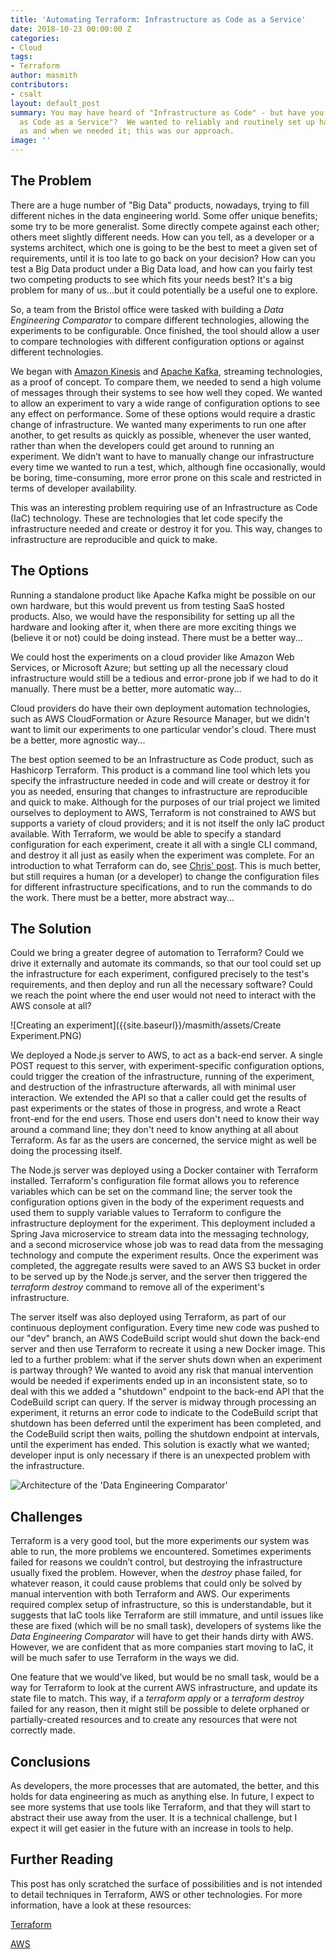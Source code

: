```yaml
---
title: 'Automating Terraform: Infrastructure as Code as a Service'
date: 2018-10-23 00:00:00 Z
categories:
- Cloud
tags:
- Terraform
author: masmith
contributors:
- csalt
layout: default_post
summary: You may have heard of "Infrastructure as Code" - but have you heard of "Infrastructure
  as Code as a Service"?  We wanted to reliably and routinely set up hardware on demand
  as and when we needed it; this was our approach.
image: ''
---
```


## The Problem
There are a huge number of "Big Data" products, nowadays, trying to fill different niches in the data engineering world. Some offer unique benefits; some try to be more generalist. Some directly compete against each other; others meet slightly different needs. How can you tell, as a developer or a systems architect, which one is going to be the best to meet a given set of requirements, until it is too late to go back on your decision?  How can you test a Big Data product under a Big Data load, and how can you fairly test two competing products to see which fits your needs best? It's a big problem for many of us...but it could potentially be a useful one to explore.

So, a team from the Bristol office were tasked with building a _Data Engineering Comparator_ to compare different technologies, allowing the experiments to be configurable. Once finished, the tool should allow a user to compare technologies with different configuration options or against different technologies.

We began with [Amazon Kinesis](https://aws.amazon.com/kinesis/) and [Apache Kafka](https://kafka.apache.org/), streaming technologies, as a proof of concept. To compare them, we needed to send a high volume of messages through their systems to see how well they coped. We wanted to allow an experiment to vary a wide range of configuration options to see any effect on performance. Some of these options would require a drastic change of infrastructure. We wanted many experiments to run one after another, to get results as quickly as possible, whenever the user wanted, rather than when the developers could get around to running an experiment. We didn’t want to have to manually change our infrastructure every time we wanted to run a test, which, although fine occasionally, would be boring, time-consuming, more error prone on this scale and restricted in terms of developer availability.

This was an interesting problem requiring use of an Infrastructure as Code (IaC) technology. These are technologies that let code specify the infrastructure needed and create or destroy it for you. This way, changes to infrastructure are reproducible and quick to make.

## The Options

Running a standalone product like Apache Kafka might be possible on our own hardware, but this would prevent us from testing SaaS hosted products. Also, we would have the responsibility for setting up all the hardware and looking after it, when there are more exciting things we (believe it or not) could be doing instead. There must be a better way...

We could host the experiments on a cloud provider like Amazon Web Services, or Microsoft Azure; but setting up all the necessary cloud infrastructure would still be a tedious and error-prone job if we had to do it manually. There must be a better, more automatic way...

Cloud providers do have their own deployment automation technologies, such as AWS CloudFormation or Azure Resource Manager, but we didn't want to limit our experiments to one particular vendor's cloud. There must be a better, more agnostic way...

The best option seemed to be an Infrastructure as Code product, such as Hashicorp Terraform. This product is a command line tool which lets you specify the infrastructure needed in code and will create or destroy it for you as needed, ensuring that changes to infrastructure are reproducible and quick to make. Although for the purposes of our trial project we limited ourselves to deployment to AWS, Terraform is not constrained to AWS but supports a variety of cloud providers; and it is not itself the only IaC product available. With Terraform, we would be able to specify a standard configuration for each experiment, create it all with a single CLI command, and destroy it all just as easily when the experiment was complete.  For an introduction to what Terraform can do, see [Chris' post](https://blog.scottlogic.com/2018/10/08/infrastructure-as-code-getting-started-with-terraform.html). This is much better, but still requires a human (or a developer) to change the configuration files for different infrastructure specifications, and to run the commands to do the work. There must be a better, more abstract way...

## The Solution

Could we bring a greater degree of automation to Terraform? Could we drive it externally and automate its commands, so that our tool could set up the infrastructure for each experiment, configured precisely to the test's requirements, and then deploy and run all the necessary software? Could we reach the point where the end user would not need to interact with the AWS console at all?

![Creating an experiment]({{site.baseurl}}/masmith/assets/Create Experiment.PNG)

We deployed a Node.js server to AWS, to act as a back-end server. A single POST request to this server, with experiment-specific configuration options, could trigger the creation of the infrastructure, running of the experiment, and destruction of the infrastructure afterwards, all with minimal user interaction.  We extended the API so that a caller could get the results of past experiments or the states of those in progress, and wrote a React front-end for the end users. Those end users don't need to know their way around a command line; they don't need to know anything at all about Terraform. As far as the users are concerned, the service might as well be doing the processing itself.

The Node.js server was deployed using a Docker container with Terraform installed. Terraform's configuration file format allows you to reference variables which can be set on the command line; the server took the configuration options given in the body of the experiment requests and used them to supply variable values to Terraform to configure the infrastructure deployment for the experiment. This deployment included a Spring Java microservice to stream data into the messaging technology, and a second microservice whose job was to read data from the messaging technology and compute the experiment results. Once the experiment was completed, the aggregate results were saved to an AWS S3 bucket in order to be served up by the Node.js server, and the server then triggered the _terraform destroy_ command to remove all of the experiment's infrastructure.

The server itself was also deployed using Terraform, as part of our continuous deployment configuration. Every time new code was pushed to our "dev" branch, an AWS CodeBuild script would shut down the back-end server and then use Terraform to recreate it using a new Docker image. This led to a further problem: what if the server shuts down when an experiment is partway through? We wanted to avoid any risk that manual intervention would be needed if experiments ended up in an inconsistent state, so to deal with this we added a "shutdown" endpoint to the back-end API that the CodeBuild script can query. If the server is midway through processing an experiment, it returns an error code to indicate to the CodeBuild script that shutdown has been deferred until the experiment has been completed, and the CodeBuild script then waits, polling the shutdown endpoint at intervals, until the experiment has ended. This solution is exactly what we wanted; developer input is only necessary if there is an unexpected problem with the infrastructure.

![Architecture of the 'Data Engineering Comparator']({{site.baseurl}}/masmith/assets/data_engineering_comparator.PNG)
  
## Challenges
Terraform is a very good tool, but the more experiments our system was able to run, the more problems we encountered. Sometimes experiments failed for reasons we couldn’t control, but destroying the infrastructure usually fixed the problem. However, when the _destroy_ phase failed, for whatever reason, it could cause problems that could only be solved by manual intervention with both Terraform and AWS. Our experiments required complex setup of infrastructure, so this is understandable, but it suggests that IaC tools like Terraform are still immature, and until issues like these are fixed (which will be no small task), developers of systems like the _Data Engineering Comparator_ will have to get their hands dirty with AWS. However, we are confident that as more companies start moving to IaC, it will be much safer to use Terraform in the ways we did.

One feature that we would’ve liked, but would be no small task, would be a way for Terraform to look at the current AWS infrastructure, and update its state file to match. This way, if a _terraform apply_ or a _terraform destroy_ failed for any reason, then it might still be possible to delete orphaned or partially-created resources and to create any resources that were not correctly made.

## Conclusions
As developers, the more processes that are automated, the better, and this holds for data engineering as much as anything else. In future, I expect to see more systems that use tools like Terraform, and that they will start to abstract their use away from the user. It is a technical challenge, but I expect it will get easier in the future with an increase in tools to help.

## Further Reading
This post has only scratched the surface of possibilities and is not intended to detail techniques in Terraform, AWS or other technologies. For more information, have a look at these resources:

[Terraform](https://www.terraform.io/)

[AWS](https://aws.amazon.com/getting-started/)


